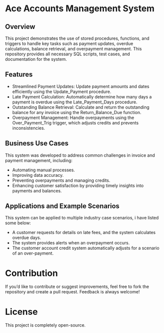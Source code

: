 # Ace Accounts Management System
## Overview
This project demonstrates the use of stored procedures, functions, and triggers to handle key tasks such as payment updates, overdue calculations, balance retrieval, and overpayment management.
This repository provides all necessary SQL scripts, test cases, and documentation for the system.

## Features
- Streamlined Payment Updates: Update payment amounts and dates efficiently using the Update_Payment procedure.
- Late Payment Calculation: Automatically determine how many days a payment is overdue using the Late_Payment_Days procedure.
- Outstanding Balance Retrieval: Calculate and return the outstanding balance for any invoice using the Return_Balance_Due function.
- Overpayment Management: Handle overpayments using the Over_Payment_Trig trigger, which adjusts credits and prevents inconsistencies.

## Business Use Cases
This system was developed to address common challenges in invoice and payment management, including:
- Automating manual processes.
- Improving data accuracy.
- Preventing overpayments and managing credits.
- Enhancing customer satisfaction by providing timely insights into payments and balances.

## Applications and Example Scenarios
This system can be applied to multiple industry case scenarios, i have listed some below:
- A customer requests for details on late fees, and the system calculates overdue days.
- The system provides alerts when an overpayment occurs.
- The customer account credit system automatically adjusts for a scenario of an over-payment.

# Contribution
If you’d like to contribute or suggest improvements, feel free to fork the repository and create a pull request. Feedback is always welcome!

# License
This project is completely open-source.
